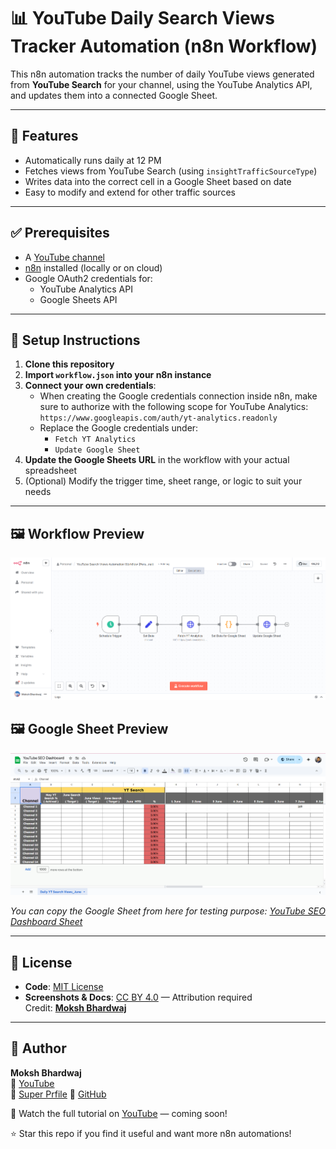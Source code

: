 # 📊 YouTube Daily Search Views Tracker Automation (n8n Workflow)

This n8n automation tracks the number of daily YouTube views generated from **YouTube Search** for your channel, using the YouTube Analytics API, and updates them into a connected Google Sheet.

---

## 🔧 Features

- Automatically runs daily at 12 PM
- Fetches views from YouTube Search (using `insightTrafficSourceType`)
- Writes data into the correct cell in a Google Sheet based on date
- Easy to modify and extend for other traffic sources

---

## ✅ Prerequisites

- A [YouTube channel](https://studio.youtube.com/)
- [n8n](https://n8n.io/) installed (locally or on cloud)
- Google OAuth2 credentials for:
  - YouTube Analytics API
  - Google Sheets API

---

## 📂 Setup Instructions

1. **Clone this repository**
2. **Import `workflow.json` into your n8n instance**
3. **Connect your own credentials**:
   - When creating the Google credentials connection inside n8n, make sure to authorize with the following scope for YouTube Analytics:
`https://www.googleapis.com/auth/yt-analytics.readonly`
   - Replace the Google credentials under:
     - `Fetch YT Analytics`
     - `Update Google Sheet`
4. **Update the Google Sheets URL** in the workflow with your actual spreadsheet
5. (Optional) Modify the trigger time, sheet range, or logic to suit your needs

---

## 🖼️ Workflow Preview

![Workflow Screenshot](https://github.com/Moksh-Bhardwaj/youtube-daily-search-views-tracker-n8n-automation/blob/main/assets/youtube-search-views-automation-workflow-screenshot.png)

## 🖼️ Google Sheet Preview

![Google Sheet Screenshot](https://github.com/Moksh-Bhardwaj/youtube-daily-search-views-tracker-n8n-automation/blob/main/assets/youtube-seo-dashboard-daily-search-views-tab-screenshot.png)

_You can copy the Google Sheet from here for testing purpose: [YouTube SEO Dashboard Sheet](https://docs.google.com/spreadsheets/d/1dCeNcuXSxSi2Yng9H5h4TvmI92MZCFv0h9i9wHtco4g/)_

---

## 📝 License

- **Code**: [MIT License](https://github.com/Moksh-Bhardwaj/youtube-daily-search-views-tracker-n8n-automation/blob/main/LICENSE)
- **Screenshots & Docs**: [CC BY 4.0](https://creativecommons.org/licenses/by/4.0/) — Attribution required  
  Credit: **[Moksh Bhardwaj](https://superprofile.bio/mokshbhardwaj)**

---

## 🙌 Author

**Moksh Bhardwaj**  
🔗 [YouTube](https://www.youtube.com/@GreyMattersTech)  
🔗 [Super Prfile](https://superprofile.bio/mokshbhardwaj)
🔗 [GitHub](https://github.com/Moksh-Bhardwaj)

🎥 Watch the full tutorial on [YouTube](https://youtube.com/@GreyMattersTech) — coming soon!

⭐ Star this repo if you find it useful and want more n8n automations!

